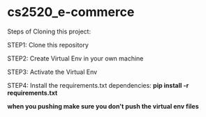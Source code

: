 # cs2520_e-commerce

Steps of Cloning this project:


STEP1: Clone this repository

STEP2: Create Virtual Env in your own machine

STEP3: Activate the Virtual Env

STEP4: Install the requirements.txt dependencies: **pip install -r requirements.txt**


**when you pushing make sure you don't push the virtual env files**
